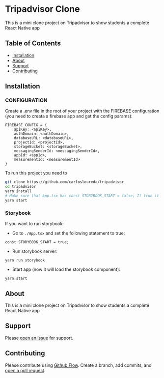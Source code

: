# Tripadvisor Clone

This is a mini clone project on Tripadvisor to show students a complete React Native app

## Table of Contents

- [Installation](#installation)
- [About](#about)
- [Support](#support)
- [Contributing](#contributing)

## Installation

### CONFIGURATION

Create a .env file in the root of your project with the FIREBASE configuration (you need to creata a firebase app and get the config params):

```
FIREBASE_CONFIG = {
    apiKey: <apiKey>,
    authDomain: <authDomain>,
    databaseURL: <databaseURL>,
    projectId: <projectId>,
    storageBucket: <storageBucket>,
    messagingSenderId: <messagingSenderId>,
    appId: <appId>,
    measurementId: <measurementId>
}
```

To run this project you need to

```sh
git clone https://github.com/carlosloureda/tripadvisor
cd tripadvisor
yarn install
# Make sure that App.tsx has const STORYBOOK_START = false; If true it will load storybook
yarn start
```

### Storybook

If you want to run storybook:

- Go to `./App.tsx` and set the following statement to true:

```
const STORYBOOK_START = true;
```

- Run storybook server:

```
yarn run storybook
```

- Start app (now it will load the storybook component):

```
yarn start
```

## About

This is a mini clone project on Tripadvisor to show students a complete React Native app

## Support

Please [open an issue](https://github.com/carlosloureda/tripadvisor/issues/new) for support.

## Contributing

Please contribute using [Github Flow](https://guides.github.com/introduction/flow/). Create a branch, add commits, and [open a pull request](https://github.com/carlosloureda/tripadvisor/compare/).
